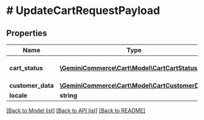 # # UpdateCartRequestPayload


## Properties 


Name | Type | Description | Notes
------------ | ------------- | ------------- | -------------
**cart_status**| [**\GeminiCommerce\Cart\Model\CartCartStatus**](CartCartStatus.md) |  for more information please, see Model/CartCartStatus.php  | [optional]
**customer_data**| [**\GeminiCommerce\Cart\Model\CartCustomerData**](CartCustomerData.md) |   | [optional]
**locale**| **string** |   | [optional]


[[Back to Model list]](../../README.md#models) [[Back to API list]](../../README.md#endpoints) [[Back to README]](../../README.md)

